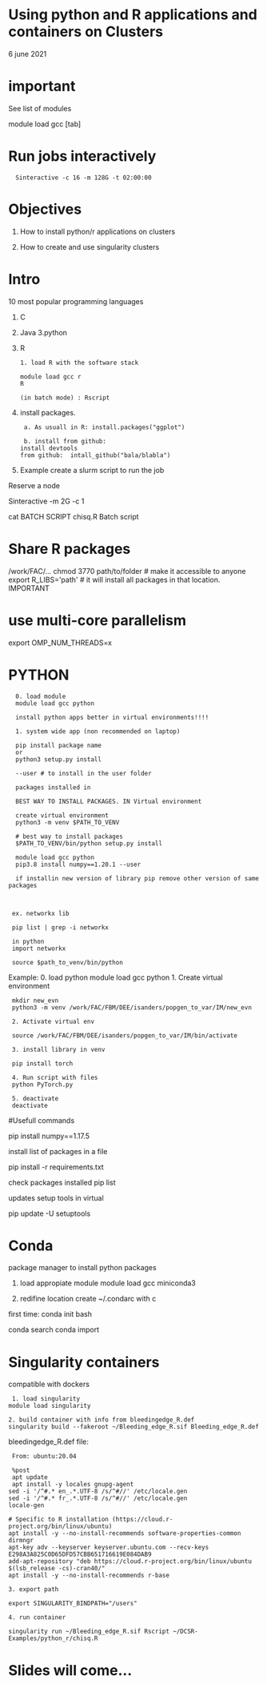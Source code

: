 # Using python and R applications and containers on Clusters
 6 june 2021
 
 
 
 # important
 
 
 See list of modules
 
 
 module load gcc [tab]
 
 # Run jobs interactively
 
      Sinteractive -c 16 -m 128G -t 02:00:00
 
 
 # Objectives
 1. How to install python/r applications on clusters
 
 2. How to create and use singularity clusters
 
 
 # Intro
 
 10 most popular programming languages
 
 1. C 
 2. Java
 3.python 
 7. R




       
        1. load R with the software stack

        module load gcc r
        R

        (in batch mode) : Rscript

2. install packages. 
 
        a. As usuall in R: install.packages("ggplot")

        b. install from github:
       install devtools 
       from github:  intall_github("bala/blabla")


3. Example create a slurm script to run the job



Reserve a node

Sinteractive -m 2G -c 1

cat BATCH SCRIPT chisq.R
Batch script


# Share R packages

/work/FAC/...
chmod 3770 path/to/folder  # make it accessible to anyone
export R_LIBS='path' # it will install all packages in that location. IMPORTANT

# use multi-core parallelism

export OMP_NUM_THREADS=x


# PYTHON

      0. load module
      module load gcc python
      
      install python apps better in virtual environments!!!!

      1. system wide app (non recommended on laptop)

      pip install package name
      or
      python3 setup.py install

      --user # to install in the user folder

      packages installed in

      BEST WAY TO INSTALL PACKAGES. IN Virtual environment

      create virtual environment
      python3 -m venv $PATH_TO_VENV

      # best way to install packages
      $PATH_TO_VENV/bin/python setup.py install

      module load gcc python
      pip3.8 install numpy==1.20.1 --user

      if installin new version of library pip remove other version of same packages



     ex. networkx lib

     pip list | grep -i networkx

     in python
     import networkx 

     source $path_to_venv/bin/python

Example:
     0. load python
          module load gcc python
     1. Create virtual environment

     mkdir new_evn
     python3 -m venv /work/FAC/FBM/DEE/isanders/popgen_to_var/IM/new_evn

     2. Activate virtual env

     source /work/FAC/FBM/DEE/isanders/popgen_to_var/IM/bin/activate

     3. install library in venv

     pip install torch

     4. Run script with files
     python PyTorch.py

     5. deactivate 
     deactivate



#Usefull commands

pip install numpy==1.17.5

install list of packages in a file

pip install -r requirements.txt

check packages installed
pip list

updates setup tools in virtual

pip update -U setuptools



# Conda
package manager to install python packages


1. load appropiate module
module load gcc miniconda3

2. redifine location create ~/.condarc with c

first time: conda init bash


conda search 
conda import


# Singularity containers

compatible with dockers


     1. load singularity
    module load singularity

    2. build container with info from bleedingedge_R.def
    singularity build --fakeroot ~/Bleeding_edge_R.sif Bleeding_edge_R.def

bleedingedge_R.def file:
     
     From: ubuntu:20.04

     %post
     apt update
     apt install -y locales gnupg-agent
    sed -i '/^#.* en_.*.UTF-8 /s/^#//' /etc/locale.gen
    sed -i '/^#.* fr_.*.UTF-8 /s/^#//' /etc/locale.gen
    locale-gen

    # Specific to R installation (https://cloud.r-project.org/bin/linux/ubuntu)
    apt install -y --no-install-recommends software-properties-common dirmngr
    apt-key adv --keyserver keyserver.ubuntu.com --recv-keys E298A3A825C0D65DFD57CBB651716619E084DAB9
    add-apt-repository "deb https://cloud.r-project.org/bin/linux/ubuntu $(lsb_release -cs)-cran40/"
    apt install -y --no-install-recommends r-base

    3. export path

    export SINGULARITY_BINDPATH="/users"

    4. run container

    singularity run ~/Bleeding_edge_R.sif Rscript ~/DCSR-Examples/python_r/chisq.R


# Slides will come...




 
